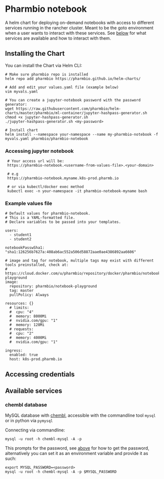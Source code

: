 # Pharmbio notebook
A helm chart for deploying on-demand notebooks with access to different services running in the rancher cluster. Meant to be the goto environment when a user wants to interact with these services. See [below](#available-services) for what services are available and how to interact with them.


## Installing the Chart
You can install the Chart via Helm CLI:

    # Make sure pharmbio repo is installed
    helm repo add pharmbio https://pharmbio.github.io/helm-charts/

    # Add and edit your values.yaml file (example below)
    vim myvals.yaml

    # You can create a jupyter-notebook password with the password generator:
    wget https://raw.githubusercontent.com/pharmbio/helm-charts/master/pharmbio/ml-container/jupyter-hashpass-generator.sh
    chmod +x jupyter-hashpass-generator.sh
    ./jupyter-hashpass-generator.sh <my-password>

    # Install chart
    helm install --namespace your-namespace --name my-pharmbio-notebook -f myvals.yaml pharmbio/pharmbio-notebook


### Accessing jupyter notebook

     # Your access url will be:
     https://pharmbio-notebook.<username-from-values-file>.<your-domain>

     # e.g
     https://pharmbio-notebook.myname.k8s-prod.pharmb.io

     # or via kubectl/docker exec method
     kubectl exec -n your-namespace -it pharmbio-notebook-myname bash


### Example values file

```
# Default values for pharmbio-notebook.
# This is a YAML-formatted file.
# Declare variables to be passed into your templates.

users:
  - student1
  - student2

notebookPasswSha1: "sha1:126256b7627a:408ab6ac552a506d58872aae0ae4386892aa6606"

# image and tag for notebook, multiple tags may exist with different tools preinstalled, check at:
# https://cloud.docker.com/u/pharmbio/repository/docker/pharmbio/notebook-playground
image:
  repository: pharmbio/notebook-playground
  tag: master
  pullPolicy: Always

resources: {}
  # limits:
  #  cpu: "4"
  #  memory: 8000Mi
  #  nvidia.com/gpu: "1"
  #  memory: 128Mi
  # requests:
  #  cpu: "2"
  #  memory: 4000Mi
  #  nvidia.com/gpu: "1"

ingress:
  enabled: true
  host: k8s-prod.pharmb.io
```

## Accessing credentials

## Available services
### chembl database
MySQL database with [chembl](https://www.ebi.ac.uk/chembl/), accessible with the commandline tool `mysql` or in python via `pymysql`

Connecting via commandline: 

`mysql -u root -h chembl-mysql -A -p`

This prompts for the password, see [above](#accessing-credentials) for how to get the password, alternatively you can set it as an environment variable and provide it as such:

```
export MYSQL_PASSWORD=<password>
mysql -u root -h chembl-mysql -A -p $MYSQL_PASSWORD
```




